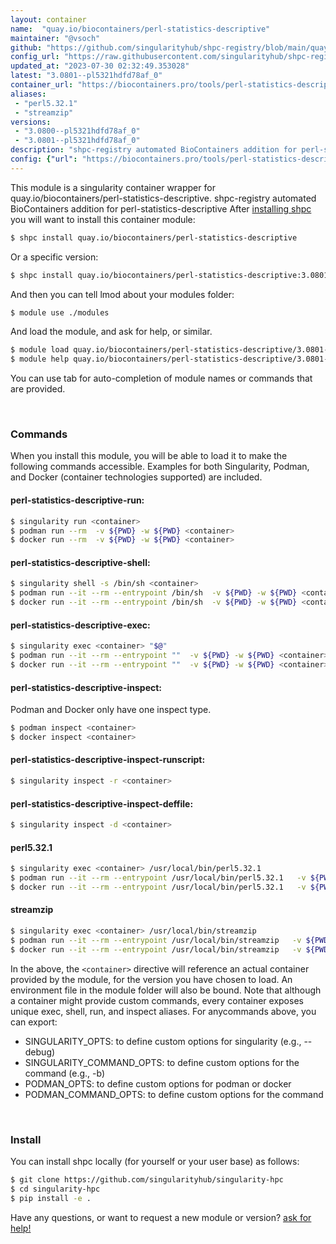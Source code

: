 ```yaml
---
layout: container
name:  "quay.io/biocontainers/perl-statistics-descriptive"
maintainer: "@vsoch"
github: "https://github.com/singularityhub/shpc-registry/blob/main/quay.io/biocontainers/perl-statistics-descriptive/container.yaml"
config_url: "https://raw.githubusercontent.com/singularityhub/shpc-registry/main/quay.io/biocontainers/perl-statistics-descriptive/container.yaml"
updated_at: "2023-07-30 02:32:49.353028"
latest: "3.0801--pl5321hdfd78af_0"
container_url: "https://biocontainers.pro/tools/perl-statistics-descriptive"
aliases:
 - "perl5.32.1"
 - "streamzip"
versions:
 - "3.0800--pl5321hdfd78af_0"
 - "3.0801--pl5321hdfd78af_0"
description: "shpc-registry automated BioContainers addition for perl-statistics-descriptive"
config: {"url": "https://biocontainers.pro/tools/perl-statistics-descriptive", "maintainer": "@vsoch", "description": "shpc-registry automated BioContainers addition for perl-statistics-descriptive", "latest": {"3.0801--pl5321hdfd78af_0": "sha256:5bbf17327d2e96728e8794dfb0dbda4ccfb759389701fa48d2a2df5bf14086c3"}, "tags": {"3.0800--pl5321hdfd78af_0": "sha256:773d5336061d23fdc9a422fe0c35de78bed1567bac930877724c7f2d1c1dd401", "3.0801--pl5321hdfd78af_0": "sha256:5bbf17327d2e96728e8794dfb0dbda4ccfb759389701fa48d2a2df5bf14086c3"}, "docker": "quay.io/biocontainers/perl-statistics-descriptive", "aliases": {"perl5.32.1": "/usr/local/bin/perl5.32.1", "streamzip": "/usr/local/bin/streamzip"}}
---
```


This module is a singularity container wrapper for quay.io/biocontainers/perl-statistics-descriptive.
shpc-registry automated BioContainers addition for perl-statistics-descriptive
After [installing shpc](#install) you will want to install this container module:


```bash
$ shpc install quay.io/biocontainers/perl-statistics-descriptive
```

Or a specific version:

```bash
$ shpc install quay.io/biocontainers/perl-statistics-descriptive:3.0801--pl5321hdfd78af_0
```

And then you can tell lmod about your modules folder:

```bash
$ module use ./modules
```

And load the module, and ask for help, or similar.

```bash
$ module load quay.io/biocontainers/perl-statistics-descriptive/3.0801--pl5321hdfd78af_0
$ module help quay.io/biocontainers/perl-statistics-descriptive/3.0801--pl5321hdfd78af_0
```

You can use tab for auto-completion of module names or commands that are provided.

<br>

### Commands

When you install this module, you will be able to load it to make the following commands accessible.
Examples for both Singularity, Podman, and Docker (container technologies supported) are included.

#### perl-statistics-descriptive-run:

```bash
$ singularity run <container>
$ podman run --rm  -v ${PWD} -w ${PWD} <container>
$ docker run --rm  -v ${PWD} -w ${PWD} <container>
```

#### perl-statistics-descriptive-shell:

```bash
$ singularity shell -s /bin/sh <container>
$ podman run --it --rm --entrypoint /bin/sh  -v ${PWD} -w ${PWD} <container>
$ docker run --it --rm --entrypoint /bin/sh  -v ${PWD} -w ${PWD} <container>
```

#### perl-statistics-descriptive-exec:

```bash
$ singularity exec <container> "$@"
$ podman run --it --rm --entrypoint ""  -v ${PWD} -w ${PWD} <container> "$@"
$ docker run --it --rm --entrypoint ""  -v ${PWD} -w ${PWD} <container> "$@"
```

#### perl-statistics-descriptive-inspect:

Podman and Docker only have one inspect type.

```bash
$ podman inspect <container>
$ docker inspect <container>
```

#### perl-statistics-descriptive-inspect-runscript:

```bash
$ singularity inspect -r <container>
```

#### perl-statistics-descriptive-inspect-deffile:

```bash
$ singularity inspect -d <container>
```


#### perl5.32.1

```bash
$ singularity exec <container> /usr/local/bin/perl5.32.1
$ podman run --it --rm --entrypoint /usr/local/bin/perl5.32.1   -v ${PWD} -w ${PWD} <container> -c " $@"
$ docker run --it --rm --entrypoint /usr/local/bin/perl5.32.1   -v ${PWD} -w ${PWD} <container> -c " $@"
```


#### streamzip

```bash
$ singularity exec <container> /usr/local/bin/streamzip
$ podman run --it --rm --entrypoint /usr/local/bin/streamzip   -v ${PWD} -w ${PWD} <container> -c " $@"
$ docker run --it --rm --entrypoint /usr/local/bin/streamzip   -v ${PWD} -w ${PWD} <container> -c " $@"
```



In the above, the `<container>` directive will reference an actual container provided
by the module, for the version you have chosen to load. An environment file in the
module folder will also be bound. Note that although a container
might provide custom commands, every container exposes unique exec, shell, run, and
inspect aliases. For anycommands above, you can export:

 - SINGULARITY_OPTS: to define custom options for singularity (e.g., --debug)
 - SINGULARITY_COMMAND_OPTS: to define custom options for the command (e.g., -b)
 - PODMAN_OPTS: to define custom options for podman or docker
 - PODMAN_COMMAND_OPTS: to define custom options for the command

<br>

### Install

You can install shpc locally (for yourself or your user base) as follows:

```bash
$ git clone https://github.com/singularityhub/singularity-hpc
$ cd singularity-hpc
$ pip install -e .
```

Have any questions, or want to request a new module or version? [ask for help!](https://github.com/singularityhub/singularity-hpc/issues)